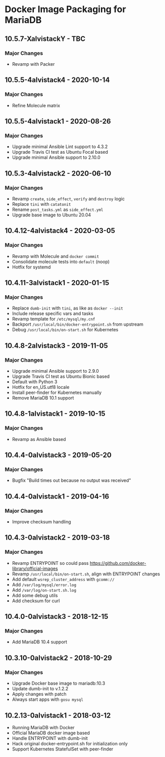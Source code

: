 # Docker Image Packaging for MariaDB

## 10.5.7-XalvistackY - TBC

### Major Changes

  - Revamp with Packer

## 10.5.5-4alvistack4 - 2020-10-14

### Major Changes

  - Refine Molecule matrix

## 10.5.5-4alvistack1 - 2020-08-26

### Major Changes

  - Upgrade minimal Ansible Lint support to 4.3.2
  - Upgrade Travis CI test as Ubuntu Focal based
  - Upgrade minimal Ansible support to 2.10.0

## 10.5.3-4alvistack2 - 2020-06-10

### Major Changes

  - Revamp `create`, `side_effect`, `verify` and `destroy` logic
  - Replace `tini` with `catatonit`
  - Rename `post_tasks.yml` as `side_effect.yml`
  - Upgrade base image to Ubuntu 20.04

## 10.4.12-4alvistack4 - 2020-03-05

### Major Changes

  - Revamp with Molecule and `docker commit`
  - Consolidate molecule tests into `default` (noop)
  - Hotfix for systemd

## 10.4.11-3alvistack1 - 2020-01-15

### Major Changes

  - Replace `dumb-init` with `tini`, as like as `docker --init`
  - Include release specific vars and tasks
  - Revamp template for `/etc/mysql/my.cnf`
  - Backport `/usr/local/bin/docker-entrypoint.sh` from upstream
  - Debug `/usr/local/bin/on-start.sh` for Kubernetes

## 10.4.8-2alvistack3 - 2019-11-05

### Major Changes

  - Upgrade minimal Ansible support to 2.9.0
  - Upgrade Travis CI test as Ubuntu Bionic based
  - Default with Python 3
  - Hotfix for en\_US.utf8 locale
  - Install peer-finder for Kubernetes manually
  - Remove MariaDB 10.1 support

## 10.4.8-1alvistack1 - 2019-10-15

### Major Changes

  - Revamp as Ansible based

## 10.4.4-0alvistack3 - 2019-05-20

### Major Changes

  - Bugfix "Build times out because no output was received"

## 10.4.4-0alvistack1 - 2019-04-16

### Major Changes

  - Improve checksum handling

## 10.4.3-0alvistack2 - 2019-03-18

### Major Changes

  - Revamp ENTRYPOINT so could pass <https://github.com/docker-library/official-images>
  - Revamp `/usr/local/bin/on-start.sh`, align with ENTRYPOINT changes
  - Add default `wsrep_cluster_address` with `gcomm://`
  - Add `/var/log/mysql/error.log`
  - Add `/var/log/on-start.sh.log`
  - Add some debug utils
  - Add checksum for curl

## 10.4.0-0alvistack3 - 2018-12-15

### Major Changes

  - Add MariaDB 10.4 support

## 10.3.10-0alvistack2 - 2018-10-29

### Major Changes

  - Upgrade Docker base image to mariadb:10.3
  - Update dumb-init to v.1.2.2
  - Apply changes with patch
  - Always start apps with `gosu mysql`

## 10.2.13-0alvistack1 - 2018-03-12

  - Running MariaDB with Docker
  - Official MariaDB docker image based
  - Handle ENTRYPOINT with dumb-init
  - Hack original docker-entrypoint.sh for initialization only
  - Support Kubernetes StatefulSet with peer-finder
